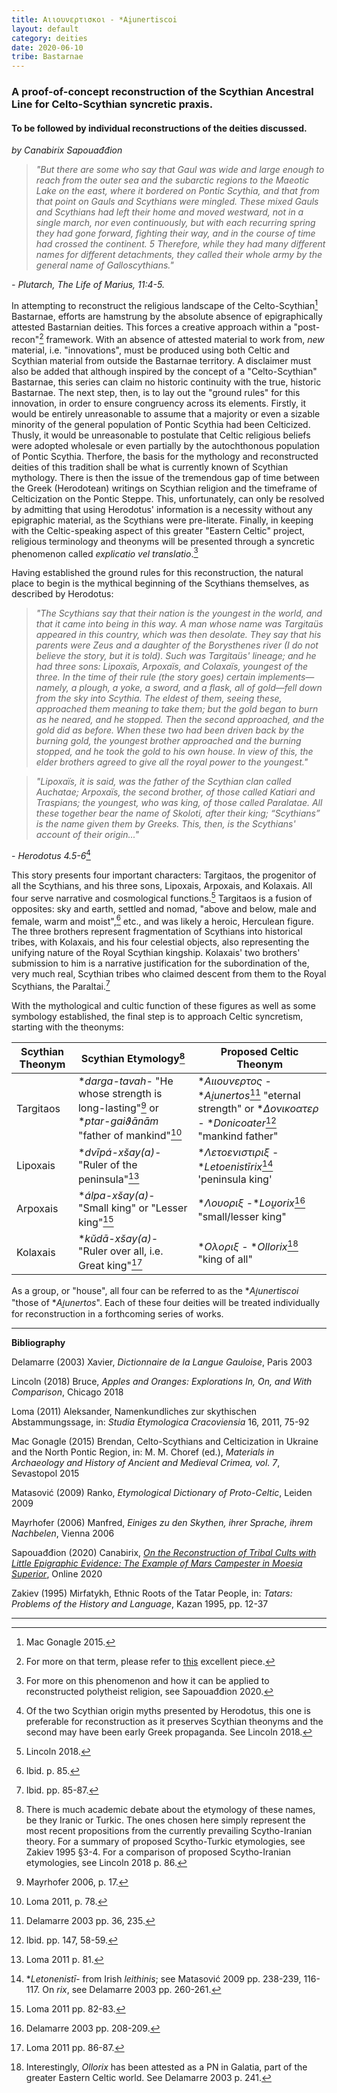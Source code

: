 ```yaml
---
title: Αιιουνερτισκοι - *Ai̯unertiscoi
layout: default
category: deities
date: 2020-06-10
tribe: Bastarnae
---
```


### A proof-of-concept reconstruction of the Scythian Ancestral Line for Celto-Scythian syncretic praxis.

#### To be followed by individual reconstructions of the deities discussed.

*by Canabirix Sapouađđion*

> *"But there are some who say that Gaul was wide and large enough to reach from the outer sea and the subarctic regions to the Maeotic Lake on the east, where it bordered on Pontic Scythia, and that from that point on Gauls and Scythians were mingled. These mixed Gauls and Scythians had left their home and moved westward, not in a single march, nor even continuously, but with each recurring spring they had gone forward, fighting their way, and in the course of time had crossed the continent. 5 Therefore, while they had many different names for different detachments, they called their whole army by the general name of Galloscythians."*

*- Plutarch, The Life of Marius, 11:4-5.*

In attempting to reconstruct the religious landscape of the Celto-Scythian[^1] Bastarnae, efforts are hamstrung by the absolute absence of epigraphically attested Bastarnian deities. This forces a creative approach within a "post-recon"[^2] framework. With an absence of attested material to work from, *new* material, i.e. "innovations", must be produced using both Celtic and Scythian material from outside the Bastarnae territory. A disclaimer must also be added that although inspired by the concept of a "Celto-Scythian" Bastarnae, this series can claim no historic continuity with the true, historic Bastarnae. The next step, then, is to lay out the "ground rules" for this innovation, in order to ensure congruency across its elements. Firstly, it would be entirely unreasonable to assume that a majority or even a sizable minority of the general population of Pontic Scythia had been Celticized. Thusly, it would be unreasonable to postulate that Celtic religious beliefs were adopted wholesale or even partially by the autochthonous population of Pontic Scythia. Therfore, the basis for the mythology and reconstructed deities of this tradition shall be what is currently known of Scythian mythology. There is then the issue of the tremendous gap of time between the Greek (Herodotean) writings on Scythian religion and the timeframe of Celticization on the Pontic Steppe. This, unfortunately, can only be resolved by admitting that using Herodotus' information is a necessity without any epigraphic material, as the Scythians were pre-literate. Finally, in keeping with the Celtic-speaking aspect of this greater "Eastern Celtic" project, religious terminology and theonyms will be presented through a syncretic phenomenon called *explicatio vel translatio*.[^3]

Having established the ground rules for this reconstruction, the natural place to begin is the mythical beginning of the Scythians themselves, as described by Herodotus:

> *"The Scythians say that their nation is the youngest in the world, and that it came into being in this way. A man whose name was Targitaüs appeared in this country, which was then desolate. They say that his parents were Zeus and a daughter of the Borysthenes river (I do not believe the story, but it is told). Such was Targitaüs' lineage; and he had three sons: Lipoxaïs, Arpoxaïs, and Colaxaïs, youngest of the three. In the time of their rule (the story goes) certain implements—namely, a plough, a yoke, a sword, and a flask, all of gold—fell down from the sky into Scythia. The eldest of them, seeing these, approached them meaning to take them; but the gold began to burn as he neared, and he stopped. Then the second approached, and the gold did as before. When these two had been driven back by the burning gold, the youngest brother approached and the burning stopped, and he took the gold to his own house. In view of this, the elder brothers agreed to give all the royal power to the youngest."*

> *"Lipoxaïs, it is said, was the father of the Scythian clan called Auchatae; Arpoxaïs, the second brother, of those called Katiari and Traspians; the youngest, who was king, of those called Paralatae. All these together bear the name of Skoloti, after their king; “Scythians” is the name given them by Greeks. This, then, is the Scythians' account of their origin..."*

\- *Herodotus 4.5-6*[^4] 

This story presents four important characters: Targitaos, the progenitor of all the Scythians, and his three sons, Lipoxais, Arpoxais, and Kolaxais. All four serve narrative and cosmological functions.[^5] Targitaos is a fusion of opposites: sky and earth, settled and nomad, "above and below, male and female, warm and moist",[^6] etc., and was likely a heroic, Herculean figure. The three brothers represent fragmentation of Scythians into historical tribes, with Kolaxais, and his four celestial objects, also representing the unifying nature of the Royal Scythian kingship. Kolaxais' two brothers' submission to him is a narrative justification for the subordination of the, very much real, Scythian tribes who claimed descent from them to the Royal Scythians, the Paraltai.[^7]



With the mythological and cultic function of these figures as well as some symbology established, the final step is to approach Celtic syncretism, starting with the theonyms:

| Scythian Theonym | Scythian Etymology[^18]                                      | Proposed Celtic Theonym                                      |
| ---------------- | ------------------------------------------------------------ | ------------------------------------------------------------ |
| Targitaos        | \**darga-tavah-* "He whose strength is long-lasting"[^8] or \**ptar-gaiϑānām* "father of mankind"[^9] | \**Αιιουνερτος* - **Ai̯unertos*[^13] "eternal strength" or \**Δονικοατερ* - \**Donicoater*[^14] "mankind father" |
| Lipoxais         | \**dvīpá-xs̆ay(a)-* "Ruler of the peninsula"[^10]             | \**Λετοενιστιριξ* - \**Letoenistīrix*[^15] 'peninsula king'  |
| Arpoxais         | \**álpa-xs̆ay(a)-* "Small king" or "Lesser king"[^11]         | \**Λουοριξ* -\**Lou̯orix*[^16] "small/lesser king"            |
| Kolaxais         | \**kŭdā-xs̆ay(a)-* "Ruler over all, i.e. Great king"[^12]     | \**Ολοριξ* - \**Ollorix*[^17] "king of all"                  |

As a group, or "house", all four can be referred to as the \**Ai̯unertiscoi* "those of \**Ai̯unertos*". Each of these four deities will be treated individually for reconstruction in a forthcoming series of works. 

----------

**Bibliography**

Delamarre (2003) Xavier, *Dictionnaire de la Langue Gauloise*, Paris 2003

Lincoln (2018) Bruce, *Apples and Oranges: Explorations In, On, and With Comparison*, Chicago 2018

Loma (2011) Aleksander, Namenkundliches zur skythischen Abstammungssage, in: *Studia Etymologica Cracoviensia* 16, 2011, 75-92

Mac Gonagle (2015) Brendan, Celto-Scythians and Celticization in Ukraine and the North Pontic Region, in: M. M. Choref (ed.), *Materials in Archaeology and History of Ancient and Medieval Crimea, vol. 7*, Sevastopol 2015

Matasović (2009) Ranko, *Etymological Dictionary of Proto-Celtic*, Leiden 2009

Mayrhofer (2006) Manfred, *Einiges zu den Skythen, ihrer Sprache, ihrem Nachbelen*, Vienna 2006

Sapouađđion (2020) Canabirix, [*On the Reconstruction of Tribal Cults with Little Epigraphic Evidence: The Example of Mars Campester in Moesia Superior*](https://sapouidugnatos.github.io/uaricelton/articles/recon-1.html), Online 2020

Zakiev (1995) Mirfatykh, Ethnic Roots of the Tatar People, in:  *Tatars: Problems of the History and Language*, Kazan 1995, pp. 12-37

----------

[^1]: Mac Gonagle 2015.
[^2]: For more on that term, please refer to [this](https://axeandplough.com/2020/05/23/post-recon-what-happens-next/) excellent piece.
[^3]: For more on this phenomenon and how it can be applied to reconstructed polytheist religion, see Sapouađđion 2020.
[^4]: Of the two Scythian origin myths presented by Herodotus, this one is preferable for reconstruction as it preserves Scythian theonyms and the second may have been early Greek propaganda. See Lincoln 2018.
[^5]: Lincoln 2018.
[^6]: Ibid. p. 85.
[^7]: Ibid. pp. 85-87.
[^8]: Mayrhofer 2006, p. 17.
[^9]: Loma 2011, p. 78.
[^10]: Loma 2011 p. 81.
[^11]: Loma 2011 pp. 82-83.
[^12]: Loma 2011 pp. 86-87.
[^13]:Delamarre 2003 pp. 36, 235.
[^14]:Ibid. pp. 147, 58-59.
[^15]:\**Letonenistī-* from Irish *leithinis*; see Matasović 2009 pp. 238-239, 116-117. On *rix*, see Delamarre 2003 pp. 260-261. 
[^16]:Delamarre 2003 pp. 208-209. 
[^17]:Interestingly, *Ollorix* has been attested as a PN in Galatia, part of the greater Eastern Celtic world. See Delamarre 2003 p. 241. 
[^18]: There is much academic debate about the etymology of these names, be they Iranic or Turkic. The ones chosen here simply represent the most recent propositions from the currently prevailing Scytho-Iranian theory. For a summary of proposed Scytho-Turkic etymologies, see Zakiev 1995 §3-4. For a comparison of proposed Scytho-Iranian etymologies, see Lincoln 2018 p. 86.
